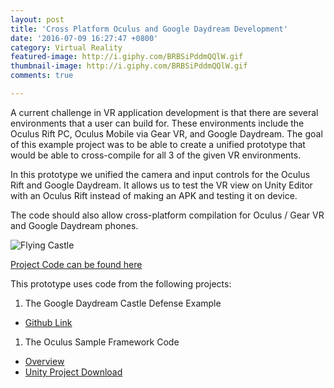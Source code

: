```yaml
---
layout: post
title: 'Cross Platform Oculus and Google Daydream Development'
date: '2016-07-09 16:27:47 +0800'
category: Virtual Reality
featured-image: http://i.giphy.com/BRBSiPddmQQlW.gif
thumbnail-image: http://i.giphy.com/BRBSiPddmQQlW.gif
comments: true

---
```


A current challenge in VR application development is that there are several environments that a user can build for. These environments include the Oculus Rift PC, Oculus Mobile via Gear VR, and Google Daydream. The goal of this example project was to be able to create a unified prototype that would be able to cross-compile for all 3 of the given VR environments.

In this prototype we unified the camera and input controls for the Oculus Rift and Google Daydream. It allows us to test the VR view on Unity Editor with an Oculus Rift instead of making an APK and testing it on device.

The code should also allow cross-platform compilation for Oculus / Gear VR and Google Daydream phones.

![Flying Castle](http://i.giphy.com/BRBSiPddmQQlW.gif "Flying Castle!")

[Project Code can be found here](https://github.com/polats/gvr-unity-sdk/tree/master/Samples/CastleDefense)

This prototype uses code from the following projects:

1. The Google Daydream Castle Defense Example
* [Github Link](https://github.com/googlevr/gvr-unity-sdk/tree/master/Samples/CastleDefense)

1. The Oculus Sample Framework Code
* [Overview](https://developer.oculus.com/blog/introducing-the-oculus-sample-framework-for-unity-5/ "Overview")
* [Unity Project Download](https://developer.oculus.com/downloads/game-engines/1.3.0/Oculus_Sample_Framework_for_Unity_5_Project/ "Source Code Download")
